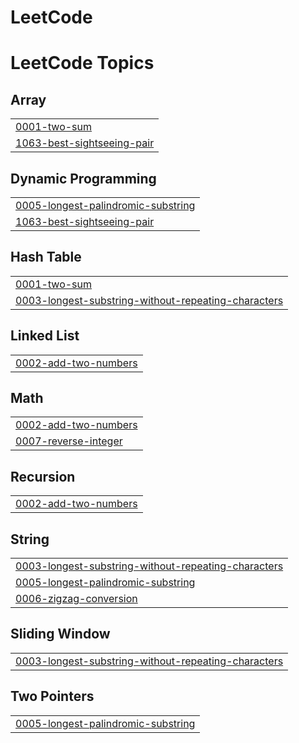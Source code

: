 # LeetCode
<!---LeetCode Topics Start-->
# LeetCode Topics
## Array
|  |
| ------- |
| [0001-two-sum](https://github.com/SeouhwonYI/LeetCode/tree/master/0001-two-sum) |
| [1063-best-sightseeing-pair](https://github.com/SeouhwonYI/LeetCode/tree/master/1063-best-sightseeing-pair) |
## Dynamic Programming
|  |
| ------- |
| [0005-longest-palindromic-substring](https://github.com/SeouhwonYI/LeetCode/tree/master/0005-longest-palindromic-substring) |
| [1063-best-sightseeing-pair](https://github.com/SeouhwonYI/LeetCode/tree/master/1063-best-sightseeing-pair) |
## Hash Table
|  |
| ------- |
| [0001-two-sum](https://github.com/SeouhwonYI/LeetCode/tree/master/0001-two-sum) |
| [0003-longest-substring-without-repeating-characters](https://github.com/SeouhwonYI/LeetCode/tree/master/0003-longest-substring-without-repeating-characters) |
## Linked List
|  |
| ------- |
| [0002-add-two-numbers](https://github.com/SeouhwonYI/LeetCode/tree/master/0002-add-two-numbers) |
## Math
|  |
| ------- |
| [0002-add-two-numbers](https://github.com/SeouhwonYI/LeetCode/tree/master/0002-add-two-numbers) |
| [0007-reverse-integer](https://github.com/SeouhwonYI/LeetCode/tree/master/0007-reverse-integer) |
## Recursion
|  |
| ------- |
| [0002-add-two-numbers](https://github.com/SeouhwonYI/LeetCode/tree/master/0002-add-two-numbers) |
## String
|  |
| ------- |
| [0003-longest-substring-without-repeating-characters](https://github.com/SeouhwonYI/LeetCode/tree/master/0003-longest-substring-without-repeating-characters) |
| [0005-longest-palindromic-substring](https://github.com/SeouhwonYI/LeetCode/tree/master/0005-longest-palindromic-substring) |
| [0006-zigzag-conversion](https://github.com/SeouhwonYI/LeetCode/tree/master/0006-zigzag-conversion) |
## Sliding Window
|  |
| ------- |
| [0003-longest-substring-without-repeating-characters](https://github.com/SeouhwonYI/LeetCode/tree/master/0003-longest-substring-without-repeating-characters) |
## Two Pointers
|  |
| ------- |
| [0005-longest-palindromic-substring](https://github.com/SeouhwonYI/LeetCode/tree/master/0005-longest-palindromic-substring) |
<!---LeetCode Topics End-->